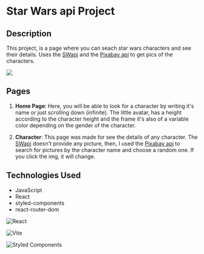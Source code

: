 # Star Wars api Project

## Description

This project, is a page where you can seach star wars characters and see their details. Uses the [SWapi](https://swapi.dev/) and the [Pixabay api](https://pixabay.com/api/docs/) to get pics of the characters.

![](/readmeSources/swapi.gif)

## Pages

1. **Home Page**: Here, you will be able to look for a character by writing it's name or just scrolling down (infinite). The little avatar, has a height according to the character height and the frame it's also of a variable color depending on the gender of the character.

2. **Character**: This page was made for see the details of any character. The [SWapi](https://swapi.dev/) doesn't provide any picture, then, I used the [Pixabay api](https://pixabay.com/api/docs/) to search for pictures by the character name and choose a random one. If you click the img, it will change.

## Technologies Used

- JavaScript
- React
- styled-components
- react-router-dom

![React](https://img.shields.io/badge/react-%2320232a.svg?style=for-the-badge&logo=react&logoColor=%2361DAFB)

![Vite](https://img.shields.io/badge/vite-%23646CFF.svg?style=for-the-badge&logo=vite&logoColor=white)

![Styled Components](https://img.shields.io/badge/styled--components-DB7093?style=for-the-badge&logo=styled-components&logoColor=white)

